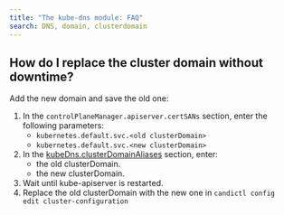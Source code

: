 ```yaml
---
title: "The kube-dns module: FAQ"
search: DNS, domain, clusterdomain
---
```


## How do I replace the cluster domain without downtime?

Add the new domain and save the old one:

1. In the `controlPlaneManager.apiserver.certSANs` section, enter the following parameters:
    - `kubernetes.default.svc.<old clusterDomain>`
    - `kubernetes.default.svc.<new clusterDomain>`
1. In the [kubeDns.clusterDomainAliases](configuration.html#parameters) section, enter:
    - the old clusterDomain.
    - the new clusterDomain.
1. Wait until kube-apiserver is restarted.
1. Replace the old clusterDomain with the new one in `candictl config edit cluster-configuration`
